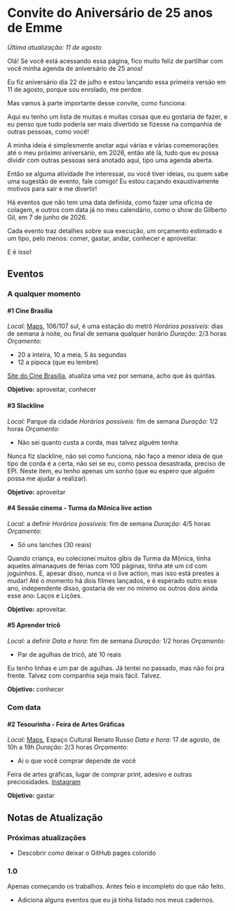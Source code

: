 # Convite do Aniversário de 25 anos de Emme

*Última atualização: 11 de agosto*

Olá! Se você está acessando essa página, fico muito feliz de partilhar com você minha agenda de aniversário de 25 anos!

Eu fiz aniversário dia 22 de julho e estou lançando essa primeira versão em 11 de agosto, porque sou enrolado, me perdoe.

Mas vamos à parte importante desse convite, como funciona:

Aqui eu tenho um lista de muitas e muitas coisas que eu gostaria de fazer, e eu penso que tudo poderia ser mais divertido se fizesse na companhia de outras pessoas, como você!

A minha ideia é simplesmente anotar aqui várias e várias comemorações até o meu próximo aniversário, em 2026, então até lá, tudo que eu possa dividir com outras pessoas será anotado aqui, tipo uma agenda aberta.

Então se alguma atividade lhe interessar, ou você tiver ideias, ou quem sabe uma sugestão de evento, fale comigo! Eu estou caçando exaustivamente motivos para sair e me divertir!

Há eventos que não tem uma data definida, como fazer uma oficina de colagem, e outros com data já no meu calendário, como o show do Gilberto Gil, em 7 de junho de 2026.

Cada evento traz detalhes sobre sua execução, um orçamento estimado e um tipo, pelo menos: comer, gastar, andar, conhecer e aproveitar.

E é isso!

## Eventos

### A qualquer momento

#### #1 Cine Brasília

*Local:* [Maps](https://maps.app.goo.gl/kZjuMKxjwgvca52W9), 106/107 sul, é uma estação do metrô
*Horários possíveis:* dias de semana à noite, ou final de semana qualquer horário
*Duração:* 2/3 horas
*Orçamento:*

* 20 a inteira, 10 a meia, 5 às segundas
* 12 a pipoca (que eu lembre)

[Site do Cine Brasília](https://cinebrasilia.com), atualiza uma vez por semana, acho que às quintas.

**Objetivo:** aproveitar, conhecer

#### #3 Slackline

*Local:* Parque da cidade
*Horários possíveis:* fim de semana
*Duração:* 1/2 horas
*Orçamento:*

* Não sei quanto custa a corda, mas talvez alguém tenha

Nunca fiz slackline, não sei como funciona, não faço a menor ideia de que tipo de corda é a certa, não sei se eu, como pessoa desastrada, preciso de EPI. Neste item, eu tenho apenas um sonho (que eu espero que alguém possa me ajudar a realizar).

**Objetivo:** aproveitar

#### #4 Sessão cinema - Turma da Mônica live action

*Local:* a definir
*Horários possíveis:* fim de semana
*Duração:* 4/5 horas
*Orçamento:*

* Só uns lanches (30 reais)

Quando criança, eu colecionei muitos gibis da Turma da Mônica, tinha aqueles almanaques de férias com 100 páginas, tinha até um cd com joguinhos. E, apesar disso, nunca vi o live action, mas isso está prestes a mudar! Até o momento há dois filmes lançados, e é esperado outro esse ano, independente disso, gostaria de ver no mínimo os outros dois ainda esse ano: Laços e Lições.

**Objetivo:** aproveitar.

#### #5 Aprender tricô

*Local:* a definir
*Data e hora:* fim de semana
*Duração:* 1/2 horas
*Orçamento:*

* Par de agulhas de tricô, até 10 reais

Eu tenho linhas e um par de agulhas. Já tentei no passado, mas não foi pra frente. Talvez com companhia seja mais fácil. Talvez.

**Objetivo:** conhecer

### Com data

#### #2 Tesourinha - Feira de Artes Gráficas

*Local:* [Maps](https://maps.app.goo.gl/fdyBtK4EwCeZoK3h6), Espaço Cultural Renato Russo
*Data e hora:* 17 de agosto, de 10h a 19h
*Duração:* 2/3 horas
*Orçamento:*

* Ai o que você comprar depende de você

Feira de artes gráficas, lugar de comprar print, adesivo e outras preciosidades.
[Instagram](https://www.instagram.com/feira_tesourinha/)

**Objetivo:** gastar

## Notas de Atualização

### Próximas atualizações

* Descobrir como deixar o GitHub pages colorido

### 1.0

Apenas começando os trabalhos. Antes feio e incompleto do que não feito.

* Adiciona alguns eventos que eu já tinha listado nos meus cadernos.
